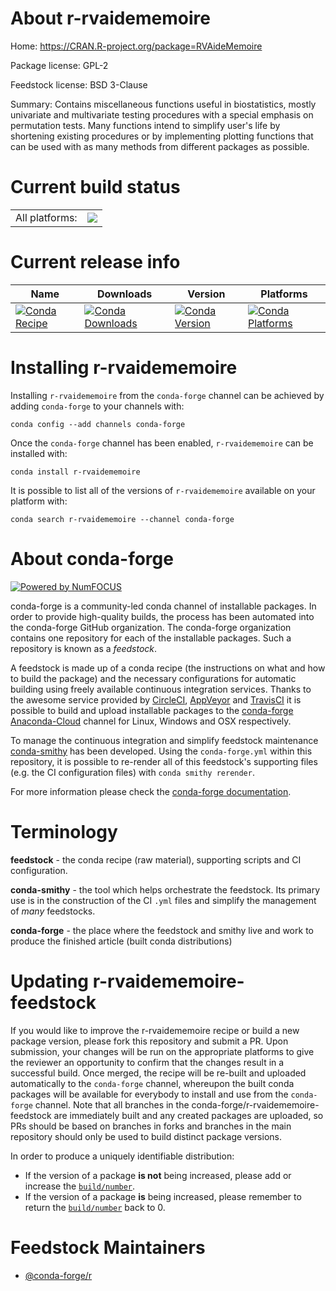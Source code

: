 About r-rvaidememoire
=====================

Home: https://CRAN.R-project.org/package=RVAideMemoire

Package license: GPL-2

Feedstock license: BSD 3-Clause

Summary: Contains miscellaneous functions useful in biostatistics, mostly univariate and multivariate testing procedures with a special emphasis on permutation tests. Many functions intend to simplify user's life by shortening existing procedures or by implementing plotting functions that can be used with as many methods from different packages as possible.



Current build status
====================


<table><tr><td>All platforms:</td>
    <td>
      <a href="https://dev.azure.com/conda-forge/feedstock-builds/_build/latest?definitionId=5777&branchName=master">
        <img src="https://dev.azure.com/conda-forge/feedstock-builds/_apis/build/status/r-rvaidememoire-feedstock?branchName=master">
      </a>
    </td>
  </tr>
</table>

Current release info
====================

| Name | Downloads | Version | Platforms |
| --- | --- | --- | --- |
| [![Conda Recipe](https://img.shields.io/badge/recipe-r--rvaidememoire-green.svg)](https://anaconda.org/conda-forge/r-rvaidememoire) | [![Conda Downloads](https://img.shields.io/conda/dn/conda-forge/r-rvaidememoire.svg)](https://anaconda.org/conda-forge/r-rvaidememoire) | [![Conda Version](https://img.shields.io/conda/vn/conda-forge/r-rvaidememoire.svg)](https://anaconda.org/conda-forge/r-rvaidememoire) | [![Conda Platforms](https://img.shields.io/conda/pn/conda-forge/r-rvaidememoire.svg)](https://anaconda.org/conda-forge/r-rvaidememoire) |

Installing r-rvaidememoire
==========================

Installing `r-rvaidememoire` from the `conda-forge` channel can be achieved by adding `conda-forge` to your channels with:

```
conda config --add channels conda-forge
```

Once the `conda-forge` channel has been enabled, `r-rvaidememoire` can be installed with:

```
conda install r-rvaidememoire
```

It is possible to list all of the versions of `r-rvaidememoire` available on your platform with:

```
conda search r-rvaidememoire --channel conda-forge
```


About conda-forge
=================

[![Powered by NumFOCUS](https://img.shields.io/badge/powered%20by-NumFOCUS-orange.svg?style=flat&colorA=E1523D&colorB=007D8A)](http://numfocus.org)

conda-forge is a community-led conda channel of installable packages.
In order to provide high-quality builds, the process has been automated into the
conda-forge GitHub organization. The conda-forge organization contains one repository
for each of the installable packages. Such a repository is known as a *feedstock*.

A feedstock is made up of a conda recipe (the instructions on what and how to build
the package) and the necessary configurations for automatic building using freely
available continuous integration services. Thanks to the awesome service provided by
[CircleCI](https://circleci.com/), [AppVeyor](https://www.appveyor.com/)
and [TravisCI](https://travis-ci.org/) it is possible to build and upload installable
packages to the [conda-forge](https://anaconda.org/conda-forge)
[Anaconda-Cloud](https://anaconda.org/) channel for Linux, Windows and OSX respectively.

To manage the continuous integration and simplify feedstock maintenance
[conda-smithy](https://github.com/conda-forge/conda-smithy) has been developed.
Using the ``conda-forge.yml`` within this repository, it is possible to re-render all of
this feedstock's supporting files (e.g. the CI configuration files) with ``conda smithy rerender``.

For more information please check the [conda-forge documentation](https://conda-forge.org/docs/).

Terminology
===========

**feedstock** - the conda recipe (raw material), supporting scripts and CI configuration.

**conda-smithy** - the tool which helps orchestrate the feedstock.
                   Its primary use is in the construction of the CI ``.yml`` files
                   and simplify the management of *many* feedstocks.

**conda-forge** - the place where the feedstock and smithy live and work to
                  produce the finished article (built conda distributions)


Updating r-rvaidememoire-feedstock
==================================

If you would like to improve the r-rvaidememoire recipe or build a new
package version, please fork this repository and submit a PR. Upon submission,
your changes will be run on the appropriate platforms to give the reviewer an
opportunity to confirm that the changes result in a successful build. Once
merged, the recipe will be re-built and uploaded automatically to the
`conda-forge` channel, whereupon the built conda packages will be available for
everybody to install and use from the `conda-forge` channel.
Note that all branches in the conda-forge/r-rvaidememoire-feedstock are
immediately built and any created packages are uploaded, so PRs should be based
on branches in forks and branches in the main repository should only be used to
build distinct package versions.

In order to produce a uniquely identifiable distribution:
 * If the version of a package **is not** being increased, please add or increase
   the [``build/number``](https://conda.io/docs/user-guide/tasks/build-packages/define-metadata.html#build-number-and-string).
 * If the version of a package **is** being increased, please remember to return
   the [``build/number``](https://conda.io/docs/user-guide/tasks/build-packages/define-metadata.html#build-number-and-string)
   back to 0.

Feedstock Maintainers
=====================

* [@conda-forge/r](https://github.com/conda-forge/r/)

